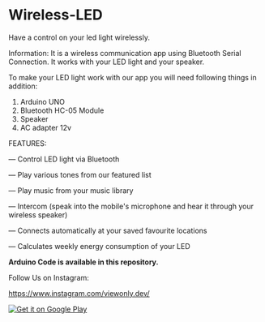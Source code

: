 # Wireless-LED


Have a control on your led light wirelessly.


Information:
It is a wireless communication app using Bluetooth Serial Connection. It works with your LED light and your speaker.

To make your LED light work with our app you will need following things in addition:
1. Arduino UNO
2. Bluetooth HC-05 Module
3. Speaker
4. AC adapter 12v

FEATURES:

— Control LED light via Bluetooth

— Play various tones from our featured list

— Play music from your music library

— Intercom (speak into the mobile's microphone and hear it through your wireless speaker)

— Connects automatically at your saved favourite locations

— Calculates weekly energy consumption of your LED


**Arduino Code is available in this repository.**

Follow Us on Instagram:

https://www.instagram.com/viewonly.dev/

<a href='https://play.google.com/store/apps/details?id=com.cybersoft.rascoerp&pcampaignid=pcampaignidMKT-Other-global-all-co-prtnr-py-PartBadge-Mar2515-1'><img alt='Get it on Google Play' src='https://play.google.com/intl/en_us/badges/static/images/badges/en_badge_web_generic.png'/></a>
